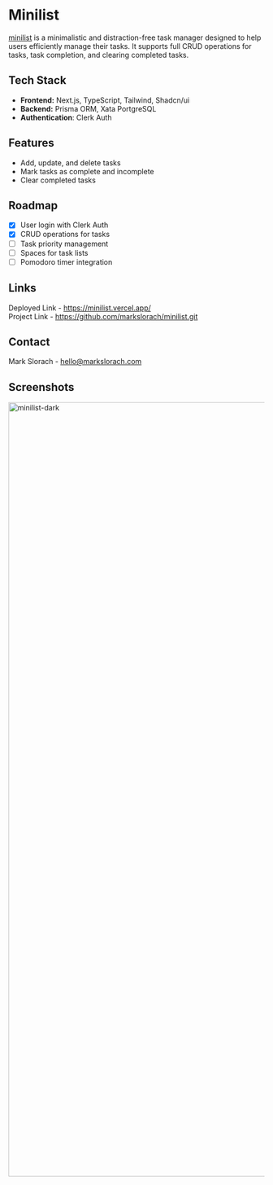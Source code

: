 # Minilist
[minilist](https://minilist.vercel.app/) is a minimalistic and distraction-free task manager designed to help users efficiently manage their tasks. It supports full CRUD operations for tasks, task completion, and clearing completed tasks.

## Tech Stack
- **Frontend:** Next.js, TypeScript, Tailwind, Shadcn/ui
- **Backend:** Prisma ORM, Xata PortgreSQL
- **Authentication**: Clerk Auth

## Features
* Add, update, and delete tasks
* Mark tasks as complete and incomplete
* Clear completed tasks

## Roadmap
- [x] User login with Clerk Auth
- [x] CRUD operations for tasks
- [ ] Task priority management
- [ ] Spaces for task lists
- [ ] Pomodoro timer integration

## Links
Deployed Link - https://minilist.vercel.app/ \
Project Link - https://github.com/markslorach/minilist.git

## Contact
Mark Slorach - hello@markslorach.com

## Screenshots

<img width="1521" alt="minilist-dark" src="https://github.com/markslorach/minilist/assets/15185553/e6dd1882-3447-44e0-aab3-a8dfdec04d71">
